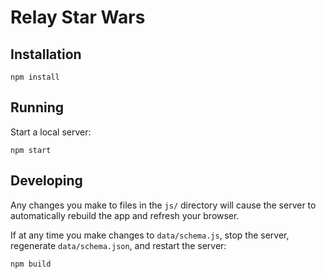 # Relay Star Wars

## Installation

```
npm install
```

## Running

Start a local server:

```
npm start
```

## Developing

Any changes you make to files in the `js/` directory will cause the server to
automatically rebuild the app and refresh your browser.

If at any time you make changes to `data/schema.js`, stop the server,
regenerate `data/schema.json`, and restart the server:

```
npm build
```
